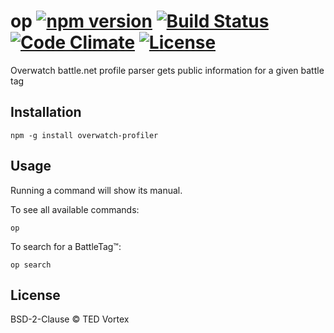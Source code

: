# op [![npm version](https://badge.fury.io/js/overwatch-profiler.svg)](https://badge.fury.io/js/overwatch-profiler) [![Build Status](http://img.shields.io/travis/vrtxf/overwatch-profile-parser.svg?style=flat-square)](https://travis-ci.org/vrtxf/overwatch-profile-parser) [![Code Climate](http://img.shields.io/codeclimate/github/vrtxf/overwatch-profiler.svg?style=flat-square)](https://codeclimate.com/github/vrtxf/overwatch-profile-parser) [![License](http://img.shields.io/:license-mit-blue.svg?style=flat-square)](http://vrtxf.mit-license.org)

Overwatch battle.net profile parser gets public information for a given battle tag

## Installation

```
npm -g install overwatch-profiler
```

## Usage

Running a command will show its manual.

To see all available commands:

```
op
```

To search for a BattleTag™:

```
op search
```

## License

BSD-2-Clause © TED Vortex
